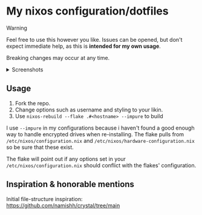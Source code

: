 # My nixos configuration/dotfiles

> [!WARNING]
> 
> Feel free to use this however you like. Issues can be opened, but don't expect immediate help, as this is **intended for my own usage**.
>
> Breaking changes may occur at any time.
>

<details>
    <summary>Screenshots</summary>
    ![terminal](screenshots/terminal.png)
    ![launcher](screenshots/launcher.png)
    ![spotify](screenshots/spotify.png)

</details>

## Usage

1. Fork the repo.
2. Change options such as username and styling to your likin.
3. Use `nixos-rebuild --flake .#<hostname> --impure` to build

I use `--impure` in my configurations because i haven't found a good enough way to handle
encrypted drives when re-installing. The flake pulls from `/etc/nixos/configuration.nix` and 
`/etc/nixos/hardware-configuration.nix` so be sure that these exist.

The flake will point out if any options set in your `/etc/nixos/configuration.nix` should 
conflict with the flakes' configuration.




## Inspiration & honorable mentions

Initial file-structure inspiration: https://github.com/namishh/crystal/tree/main